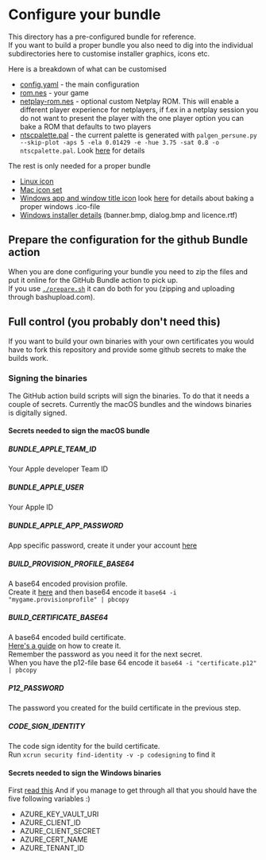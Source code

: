# Configure your bundle

This directory has a pre-configured bundle for reference.  
If you want to build a proper bundle you also need to dig into the individual subdirectories here to customise installer graphics, icons etc.

Here is a breakdown of what can be customised
* [config.yaml](config.yaml) - the main configuration
* [rom.nes](rom.nes) - your game
* [netplay-rom.nes](netplay-rom.nes) - optional custom Netplay ROM. This will enable a different player experience for netplayers, if f.ex in a netplay session you do not want to present the player with the one player option you can bake a ROM that defaults to two players
* [ntscpalette.pal](ntscpalette.pal) - the current palette is generated with `palgen_persune.py --skip-plot -aps 5 -ela 0.01429 -e -hue 3.75 -sat 0.8 -o ntscpalette.pal`. Look [here](https://github.com/Gumball2415/palgen-persune) for details

The rest is only needed for a proper bundle
* [Linux icon](linux/icon_256x256.png)
* [Mac icon set](macos/bundle.iconset/)
* [Windows app and window title icon](windows/app.ico) look [here](https://learn.microsoft.com/en-us/windows/apps/design/style/iconography/app-icon-construction) for details about baking a proper windows .ico-file
* [Windows installer details](windows/wix/) (banner.bmp, dialog.bmp and licence.rtf)

## Prepare the configuration for the github Bundle action

When you are done configuring your bundle you need to zip the files and put it online for the GitHub Bundle action to pick up.  
If you use [`./prepare.sh`](./prepare.sh) it can do both for you (zipping and uploading through bashupload.com).

## Full control (you probably don't need this)
If you want to build your own binaries with your own certificates you would have to fork this repository and provide some github secrets to make the builds work.

### Signing the binaries
The GitHub action build scripts will sign the binaries. To do that it needs a couple of secrets.
Currently the macOS bundles and the windows binaries is digitally signed.

#### Secrets needed to sign the macOS bundle

##### BUNDLE_APPLE_TEAM_ID
Your Apple developer Team ID
##### BUNDLE_APPLE_USER
Your Apple ID
##### BUNDLE_APPLE_APP_PASSWORD
App specific password, create it under your account [here](https://appleid.apple.com/account/manage)

##### BUILD_PROVISION_PROFILE_BASE64
A base64 encoded provision profile.  
Create it [here](https://developer.apple.com/account/resources/profiles/list) and then base64 encode it `base64 -i "mygame.provisionprofile" | pbcopy`

##### BUILD_CERTIFICATE_BASE64
A base64 encoded build certificate.  
[Here's a guide](https://support.magplus.com/hc/en-us/articles/203808748-iOS-Creating-a-Distribution-Certificate-and-p12-File) on how to create it.  
Remember the password as you need it for the next secret.  
When you have the p12-file base 64 encode it `base64 -i "certificate.p12" | pbcopy`

##### P12_PASSWORD
The password you created for the build certificate in the previous step.

##### CODE_SIGN_IDENTITY
The code sign identity for the build certificate.  
Run `xcrun security find-identity -v -p codesigning` to find it

#### Secrets needed to sign the Windows binaries

First [read this](https://melatonin.dev/blog/how-to-code-sign-windows-installers-with-an-ev-cert-on-github-actions/)
And if you manage to get through all that you should have the five following variables :)
* AZURE_KEY_VAULT_URI
* AZURE_CLIENT_ID
* AZURE_CLIENT_SECRET
* AZURE_CERT_NAME
* AZURE_TENANT_ID